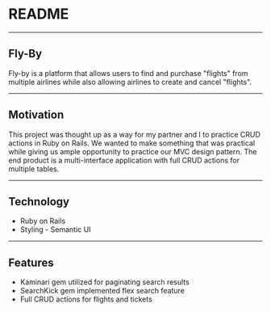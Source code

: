 # README

---
## Fly-By

Fly-by is a platform that allows users to find and purchase "flights" from multiple airlines while also allowing airlines to create and cancel "flights".

---
## Motivation

This project was thought up as a way for my partner and I to practice CRUD actions in Ruby on Rails. We wanted to make something that was practical while giving us ample opportunity to practice our MVC design pattern. The end product is a multi-interface application with full CRUD actions for multiple tables.

---
## Technology

* Ruby on Rails
* Styling - Semantic UI

---
## Features 

* Kaminari gem utilized for paginating search results
* SearchKick gem implemented flex search feature
* Full CRUD actions for flights and tickets